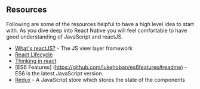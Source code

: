## Resources

Following are some of the resources helpful to have a high level idea to start with. As you dive deep into React Native you will
feel comfortable to have good understanding of JavaScript and reactJS.

* [What's reactJS?](https://facebook.github.io/react/) - The JS view layer framework
* [React Lifecycle](https://facebook.github.io/react/docs/component-specs.html)
* [Thinking in react](https://facebook.github.io/react/docs/thinking-in-react.html)
* [ES6 Features] (https://github.com/lukehoban/es6features#readme) - ES6 is the latest JavaScript version.
* [Redux](https://github.com/rackt/redux) - A JavaScript store which stores the state of the components